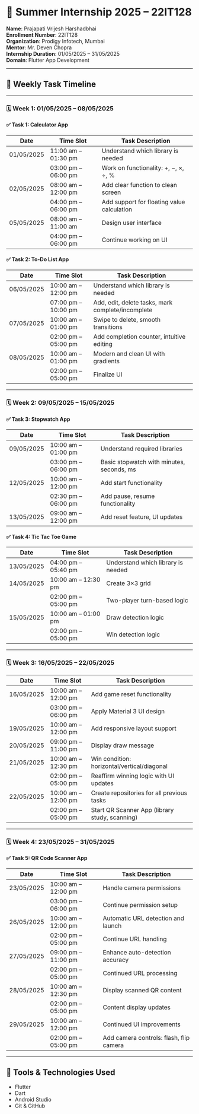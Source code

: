 # 🌟 Summer Internship 2025 – 22IT128

**Name**: Prajapati Vrijesh Harshadbhai  
**Enrollment Number**: 22IT128  
**Organization**: Prodigy Infotech, Mumbai  
**Mentor**: Mr. Deven Chopra  
**Internship Duration**: 01/05/2025 – 31/05/2025  
**Domain**: Flutter App Development  

---

## 📅 Weekly Task Timeline

---

### 🗓️ Week 1: 01/05/2025 – 08/05/2025

#### ✅ Task 1: Calculator App
| Date       | Time Slot              | Task Description                                   |
|------------|------------------------|----------------------------------------------------|
| 01/05/2025 | 11:00 am – 01:30 pm    | Understand which library is needed                |
|            | 03:00 pm – 06:00 pm    | Work on functionality: +, −, ×, ÷, %               |
| 02/05/2025 | 08:00 am – 12:00 pm    | Add clear function to clean screen                |
|            | 04:00 pm – 06:00 pm    | Add support for floating value calculation        |
| 05/05/2025 | 08:00 am – 11:00 am    | Design user interface                             |
|            | 04:00 pm – 06:00 pm    | Continue working on UI                            |

#### ✅ Task 2: To-Do List App
| Date       | Time Slot              | Task Description                                   |
|------------|------------------------|----------------------------------------------------|
| 06/05/2025 | 10:00 am – 12:00 pm    | Understand which library is needed                |
|            | 07:00 pm – 10:00 pm    | Add, edit, delete tasks, mark complete/incomplete |
| 07/05/2025 | 10:00 am – 01:00 pm    | Swipe to delete, smooth transitions               |
|            | 02:00 pm – 05:00 pm    | Add completion counter, intuitive editing         |
| 08/05/2025 | 10:00 am – 01:00 pm    | Modern and clean UI with gradients                |
|            | 02:00 pm – 05:00 pm    | Finalize UI                                       |

---

### 🗓️ Week 2: 09/05/2025 – 15/05/2025

#### ✅ Task 3: Stopwatch App
| Date       | Time Slot              | Task Description                                   |
|------------|------------------------|----------------------------------------------------|
| 09/05/2025 | 10:00 am – 01:00 pm    | Understand required libraries                      |
|            | 03:00 pm – 06:00 pm    | Basic stopwatch with minutes, seconds, ms         |
| 12/05/2025 | 10:00 am – 12:00 pm    | Add start functionality                           |
|            | 02:30 pm – 06:00 pm    | Add pause, resume functionality                   |
| 13/05/2025 | 09:00 am – 12:00 pm    | Add reset feature, UI updates                     |

#### ✅ Task 4: Tic Tac Toe Game
| Date       | Time Slot              | Task Description                                   |
|------------|------------------------|----------------------------------------------------|
| 13/05/2025 | 04:00 pm – 05:40 pm    | Understand which library is needed                |
| 14/05/2025 | 10:00 am – 12:30 pm    | Create 3×3 grid                                   |
|            | 02:00 pm – 05:00 pm    | Two-player turn-based logic                       |
| 15/05/2025 | 10:00 am – 01:00 pm    | Draw detection logic                              |
|            | 02:00 pm – 05:00 pm    | Win detection logic                               |

---

### 🗓️ Week 3: 16/05/2025 – 22/05/2025

| Date       | Time Slot              | Task Description                                   |
|------------|------------------------|----------------------------------------------------|
| 16/05/2025 | 10:00 am – 12:00 pm    | Add game reset functionality                      |
|            | 03:00 pm – 06:00 pm    | Apply Material 3 UI design                        |
| 19/05/2025 | 10:00 am – 12:00 pm    | Add responsive layout support                     |
| 20/05/2025 | 09:00 pm – 11:00 pm    | Display draw message                              |
| 21/05/2025 | 10:00 am – 12:30 pm    | Win condition: horizontal/vertical/diagonal       |
|            | 02:00 pm – 05:00 pm    | Reaffirm winning logic with UI updates            |
| 22/05/2025 | 10:00 am – 12:00 pm    | Create repositories for all previous tasks        |
|            | 02:00 pm – 05:00 pm    | Start QR Scanner App (library study, scanning)   |

---

### 🗓️ Week 4: 23/05/2025 – 31/05/2025

#### ✅ Task 5: QR Code Scanner App
| Date       | Time Slot              | Task Description                                   |
|------------|------------------------|----------------------------------------------------|
| 23/05/2025 | 10:00 am – 12:00 pm    | Handle camera permissions                         |
|            | 03:00 pm – 06:00 pm    | Continue permission setup                         |
| 26/05/2025 | 10:00 am – 12:00 pm    | Automatic URL detection and launch                |
|            | 02:00 pm – 05:00 pm    | Continue URL handling                             |
| 27/05/2025 | 09:00 pm – 11:00 pm    | Enhance auto-detection accuracy                   |
|            | 02:00 pm – 05:00 pm    | Continued URL processing                          |
| 28/05/2025 | 10:00 am – 12:30 pm    | Display scanned QR content                        |
|            | 02:00 pm – 05:00 pm    | Content display updates                           |
| 29/05/2025 | 10:00 am – 12:00 pm    | Continued UI improvements                         |
|            | 02:00 pm – 05:00 pm    | Add camera controls: flash, flip camera           |

---

## 🔧 Tools & Technologies Used
- Flutter  
- Dart  
- Android Studio  
- Git & GitHub  

